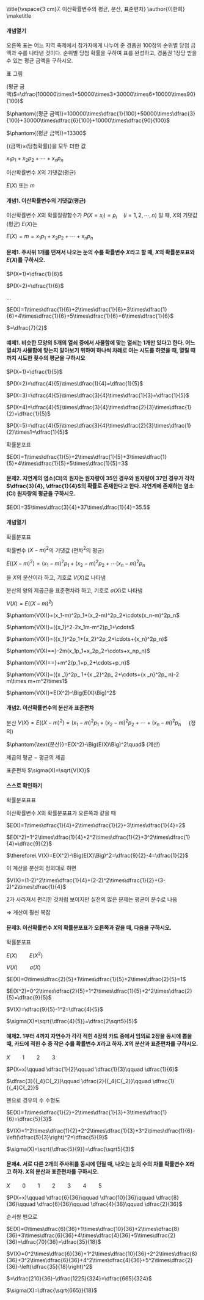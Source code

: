 \title{\vspace{3 cm}7. 이산확률변수의 평균, 분산, 표준편차}
\author{이한희}
\maketitle

#### 개념열기

오른쪽 표는 어느 지역 축제에서 참가자에게 나누어 준 경품권 100장의 순위별 당첨 금액과 수를 나타낸 것이다. 순위별 당첨 확률을 구하여 표를 완성하고, 경품권 1장당 받을 수 있는 평균 금액을 구하시오.

표 그림

(평균 금액)$=\dfrac{100000\times1+50000\times3+30000\times6+10000\times90}{100}$

$\phantom{(평균 금액)}=100000\times\dfrac{1}{100}+50000\times\dfrac{3}{100}+30000\times\dfrac{6}{100}+10000\times\dfrac{90}{100}$

$\phantom{(평균 금액)}=13300$

{(금액)$\times$(당첨확률)}을 모두 더한 값

$x_1p_1+x_2p_2+\cdots+x_np_n$

이산확률변수 $X$의 기댓값(평균)

$E(X)$ 또는 $m$

#### 개념1. 이산확률변수의 기댓값(평균)

이산확률변수 $X$의 확률질량함수가 $P(X=x _i)=p_ i\quad(i=1, 2, \cdots, n)$ 일 때, $X$의 기댓값(평균) $E(X)$는

$E(X)=m=x_1p_1+x_2p_2+\cdots+x_np_n$

#### 문제1. 주사위 1개를 던져서 나오는 눈의 수를 확률변수 $X$라고 할 때, $X$의 확률분포표와 $E(X)$를 구하시오.

$P(X=1)=\dfrac{1}{6}$

$P(X=2)=\dfrac{1}{6}$

...

$E(X)=1\times\dfrac{1}{6}+2\times\dfrac{1}{6}+3\times\dfrac{1}{6}+4\times\dfrac{1}{6}+5\times\dfrac{1}{6}+6\times\dfrac{1}{6}$

$=\dfrac{7}{2}$

#### 예제1. 비슷한 모양의 5개의 열쇠 중에서 사물함에 맞는 열쇠는 1개만 있다고 한다. 어느 열쇠가 사물함에 맞는지 알아보기 위하여 하나씩 차례로 여는 시도를 하였을 때, 열릴 때까지 시도한 횟수의 평균을 구하시오

$P(X=1)=\dfrac{1}{5}$

$P(X=2)=\dfrac{4}{5}\times\dfrac{1}{4}=\dfrac{1}{5}$

$P(X=3)=\dfrac{4}{5}\times\dfrac{3}{4}\times\dfrac{1}{3}=\dfrac{1}{5}$

$P(X=4)=\dfrac{4}{5}\times\dfrac{3}{4}\times\dfrac{2}{3}\times\dfrac{1}{2}=\dfrac{1}{5}$

$P(X=5)=\dfrac{4}{5}\times\dfrac{3}{4}\times\dfrac{2}{3}\times\dfrac{1}{2}\times1=\dfrac{1}{5}$

확률분포표

$E(X)=1\times\dfrac{1}{5}+2\times\dfrac{1}{5}+3\times\dfrac{1}{5}+4\times\dfrac{1}{5}+5\times\dfrac{1}{5}=3$

#### 문제2. 자연계의 염소(Cl)의 원자는 원자량이 35인 경우와 원자량이 37인 경우가 각각 $\dfrac{3}{4}, \dfrac{1}{4}$의 확률로 존재한다고 한다. 자연계에 존재하는 염소(Cl) 원자량의 평균을 구하시오.

$E(X)=35\times\dfrac{3}{4}+37\times\dfrac{1}{4}=35.5$

#### 개념열기

확률분포표

확률변수 $(X-m)^2$의 기댓값 (편차$^2$의 평균)

$E\big((X-m)^2\big)=(x_1-m)^2p_1+(x_2-m)^2p_2+\cdots(x_n-m)^2p_n$

을 $X$의 분산이라 하고, 기호로 $V(X)$로 나타냄

분산의 양의 제곱근을 표준편차라 하고, 기호로 $\sigma(X)$로 나타냄



$V(X)=E\Big((X-m)^2\Big)$

$\phantom{V(X)}=(x_1-m)^2p_1+(x_2-m)^2p_2+\cdots(x_n-m)^2p_n$

$\phantom{V(X)}=({x_1}^2-2x_1m-m^2)p_1+\cdots$

$\phantom{V(X)}=({x_1}^2p_1+{x_2}^2p_2+\cdots+{x_n}^2p_n)$

$\phantom{V(X)==}-2m(x_1p_1+x_2p_2+\cdots+x_np_n)$

$\phantom{V(X)==}+m^2(p_1+p_2+\cdots+p_n)$

$\phantom{V(X)}=({x _1}^2p_ 1+{x _2}^2p_ 2+\cdots+{x _n}^2p_ n)-2 m\times m+m^2\times1$

$\phantom{V(X)}=E(X^2)-\Big(E(X)\Big)^2$


#### 개념2. 이산확률변수의 분산과 표준편차

분산 $V(X)=E\big((X-m)^2\big)=(x_1-m)^2p_1+(x_2-m)^2p_2+\cdots+(x_n-m)^2p_n\quad$ (정의)

$\phantom{\text{분산}}=E(X^2)-\Big(E(X)\Big)^2\quad$ (계산)

제곱의 평균 $-$ 평균의 제곱

표준편차 $\sigma(X)=\sqrt{V(X)}$

#### 스스로 확인하기

확률분포표표

이산확률변수 $X$의 확률분포표가 오른쪽과 같을 때

$E(X)=1\times\dfrac{1}{4}+2\times\dfrac{1}{2}+3\times\dfrac{1}{4}=2$

$E(X^2)=1^2\times\dfrac{1}{4}+2^2\times\dfrac{1}{2}+3^2\times\dfrac{1}{4}=\dfrac{9}{2}$

$\therefore\ V(X)=E(X^2)-\Big(E(X)\Big)^2=\dfrac{9}{2}-4=\dfrac{1}{2}$

이 계산을 분산의 정의대로 하면

$V(X)=(1-2)^2\times\dfrac{1}{4}+(2-2)^2\times\dfrac{1}{2}+(3-2)^2\times\dfrac{1}{4}$

2가 사라져서 편리한 것처럼 보이지만 실전의 많은 문제는 평균이 분수로 나옴

$\Rightarrow$ 계산이 훨씬 복잡

#### 문제3. 이산확률변수 $X$의 확률분포표가 오른쪽과 같을 때, 다음을 구하시오.

확률분포표

$E(X)\qquad E(X^2)$

$V(X)\qquad \sigma(X)$

$E(X)=0\times\dfrac{2}{5}+1\times\dfrac{1}{5}+2\times\dfrac{2}{5}=1$

$E(X^2)=0^2\times\dfrac{2}{5}+1^2\times\dfrac{1}{5}+2^2\times\dfrac{2}{5}=\dfrac{9}{5}$

$V(X)=\dfrac{9}{5}-1^2=\dfrac{4}{5}$

$\sigma(X)=\sqrt{\dfrac{4}{5}}=\dfrac{2\sqrt5}{5}$

#### 예제2. 1부터 4까지 자연수가 각각 적힌 4장의 카드 중에서 임의로 2장을 동시에 뽑을 때, 카드에 적힌 수 중 작은 수를 확률변수 $X$라고 하자. $X$의 분산과 표준편차를 구하시오.

$X\qquad 1\qquad 2\qquad 3$

$P(X=x)\qquad \dfrac{1}{2}\qquad \dfrac{1}{3}\qquad \dfrac{1}{6}$

$\dfrac{3}{{_4}C{_2}}\qquad \dfrac{2}{{_4}C{_2}}\qquad \dfrac{1}{{_4}C{_2}}$

펜으로 경우의 수 수형도

$E(X)=1\times\dfrac{1}{2}+2\times\dfrac{1}{3}+3\times\dfrac{1}{6}=\dfrac{5}{3}$

$V(X)=1^2\times\dfrac{1}{2}+2^2\times\dfrac{1}{3}+3^2\times\dfrac{1}{6}-\left(\dfrac{5}{3}\right)^2=\dfrac{5}{9}$

$\sigma(X)=\sqrt{\dfrac{5}{9}}=\dfrac{\sqrt5}{3}$

#### 문제4. 서로 다른 2개의 주사위를 동시에 던질 때, 나오는 눈의 수의 차를 확률변수 $X$라고 하자. $X$의 분산과 표준편차를 구하시오.

$X\qquad 0\qquad 1\qquad 2\qquad 3\qquad 4\qquad 5$

$P(X=x)\qquad \dfrac{6}{36}\qquad \dfrac{10}{36}\qquad \dfrac{8}{36}\qquad \dfrac{6}{36}\qquad \dfrac{4}{36}\qquad \dfrac{2}{36}$

순서쌍 펜으로

$E(X)=0\times\dfrac{6}{36}+1\times\dfrac{10}{36}+2\times\dfrac{8}{36}+3\times\dfrac{6}{36}+4\times\dfrac{4}{36}+5\times\dfrac{2}{36}=\dfrac{70}{36}=\dfrac{35}{18}$

$V(X)=0^2\times\dfrac{6}{36}+1^2\times\dfrac{10}{36}+2^2\times\dfrac{8}{36}+3^2\times\dfrac{6}{36}+4^2\times\dfrac{4}{36}+5^2\times\dfrac{2}{36}-\left(\dfrac{35}{18}\right)^2$

$=\dfrac{210}{36}-\dfrac{1225}{324}=\dfrac{665}{324}$

$\sigma(X)=\dfrac{\sqrt{665}}{18}$